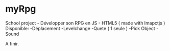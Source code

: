 # myRpg
School project - Développer son RPG en JS - HTML5 ( made with Imapctjs ) 
Disponible:
  -Déplacement
  -Levelchange
  -Quete ( 1 seule )
  -Pick Object
  -Sound

A finir.
